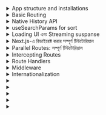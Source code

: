 <details> 
 <summary>App structure and installations </summary>
 এখানে আমি আপনাকে একটি **Next.js App Router**-ভিত্তিক অ্যাপ্লিকেশনের জন্য একটি **ফাইল স্ট্রাকচার** এবং **বিস্তারিত ধাপে ধাপে গাইড** দেব, যা **Mongoose** ব্যবহার করে **MongoDB**-এর সাথে সংযোগ স্থাপন করে। এটি বাংলায় দেওয়া হলো:

---

### ফাইল স্ট্রাকচার (File Structure)

```
my-next-mongoose-app/
├── .env
├── .gitignore
├── package.json
├── yarn.lock (বা package-lock.json)
├── next.config.js
├── public/
│   ├── images/
│   ├── favicon.ico
│   └── robots.txt
├── src/
│   ├── app/                  # App Router
│   │   ├── layout.tsx        # রুট লেআউট
│   │   ├── page.tsx          # হোম পেজ
│   │   ├── api/              # API রাউট (যদি Route Handlers ব্যবহার করেন)
│   │   │   └── example/
│   │   │       └── route.ts
│   │   ├── (auth)/           # গ্রুপড রাউট (যেমন: অথেন্টিকেশন)
│   │   │   ├── login/
│   │   │   │   └── page.tsx
│   │   │   └── signup/
│   │   │       └── page.tsx
│   │   ├── dashboard/        # নেস্টেড রাউট
│   │   │   ├── layout.tsx    # নেস্টেড লেআউট
│   │   │   ├── page.tsx      # ড্যাশবোর্ড পেজ
│   │   │   └── settings/
│   │   │       └── page.tsx
│   │   └── error.tsx         # এরর পেজ
│   ├── components/           # পুনরায় ব্যবহারযোগ্য UI কম্পোনেন্ট
│   │   ├── Header.tsx
│   │   ├── Footer.tsx
│   │   └── Layout.tsx
│   ├── lib/                  # ইউটিলিটি ফাংশন এবং লাইব্রেরি
│   │   ├── dbConnect.ts      # Mongoose কানেকশন সেটআপ
│   │   └── utils.ts
│   ├── models/               # Mongoose মডেল
│   │   ├── User.ts
│   │   └── Post.ts
│   ├── services/             # বিজনেস লজিক এবং সার্ভিস লেয়ার
│   │   ├── userService.ts
│   │   └── postService.ts
│   ├── styles/               # গ্লোবাল স্টাইল বা CSS মডিউল
│   │   ├── globals.css
│   │   └── Home.module.css
│   ├── hooks/                # কাস্টম React হুক
│   │   └── useAuth.ts
│   ├── contexts/             # React কনটেক্সট
│   │   └── AuthContext.ts
│   └── config/               # কনফিগারেশন ফাইল
│       └── constants.ts
├── tests/                    # টেস্ট ফাইল
│   ├── unit/
│   └── integration/
└── README.md
```

---

### ফাইল স্ট্রাকচার ব্যাখ্যা:

1. **`.env`**  
   - এনভায়রনমেন্ট ভেরিয়েবল স্টোর করার জন্য (যেমন: MongoDB কানেকশন স্ট্রিং)।

2. **`public/`**  
   - স্ট্যাটিক অ্যাসেট যেমন ইমেজ, আইকন, এবং `robots.txt`।

3. **`src/app/` (App Router)**  
   - এটি Next.js 13+ এর নতুন ফিচার। প্রতিটি ফোল্ডার একটি রাউট রিপ্রেজেন্ট করে।
   - `layout.tsx`: শেয়ার্ড লেআউট ডিফাইন করে।
   - `page.tsx`: রাউটের মূল পেজ।
   - `api/`: API রাউট (যদি Route Handlers ব্যবহার করেন)।

4. **`src/components/`**  
   - পুনরায় ব্যবহারযোগ্য UI কম্পোনেন্ট (যেমন: হেডার, ফুটার)।

5. **`src/lib/`**  
   - ইউটিলিটি ফাংশন এবং লাইব্রেরি।
   - `dbConnect.ts`: MongoDB-এর সাথে Mongoose কানেকশন সেটআপ করে।

6. **`src/models/`**  
   - Mongoose মডেল (যেমন: `User.ts`, `Post.ts`)।

7. **`src/services/`**  
   - বিজনেস লজিক এবং সার্ভিস লেয়ার (যেমন: `userService.ts`, `postService.ts`)।

8. **`src/styles/`**  
   - গ্লোবাল স্টাইল বা CSS মডিউল।

9. **`src/hooks/`**  
   - কাস্টম React হুক (যেমন: `useAuth.ts`)।

10. **`src/contexts/`**  
    - React কনটেক্সট (যেমন: `AuthContext.ts`)।

11. **`src/config/`**  
    - কনফিগারেশন ফাইল (যেমন: `constants.ts`)।

12. **`tests/`**  
    - ইউনিট এবং ইন্টিগ্রেশন টেস্ট।

13. **`README.md`**  
    - প্রজেক্ট ডকুমেন্টেশন।

---

### ধাপে ধাপে অ্যাপ তৈরি করার গাইড:

#### ধাপ ১: প্রজেক্ট সেটআপ
1. টার্মিনালে নিচের কমান্ড রান করুন:
   ```bash
   npx create-next-app@latest my-next-mongoose-app
   ```
2. TypeScript সিলেক্ট করুন এবং অন্যান্য অপশন কনফিগার করুন।

3. প্রজেক্ট ফোল্ডারে যান:
   ```bash
   cd my-next-mongoose-app
   ```

4. Mongoose এবং অন্যান্য ডিপেন্ডেন্সি ইন্সটল করুন:
   ```bash
   npm install mongoose
   ```

---

#### ধাপ ২: MongoDB কানেকশন সেটআপ
1. `.env` ফাইল তৈরি করুন এবং MongoDB কানেকশন স্ট্রিং যোগ করুন:
   ```env
   MONGODB_URI=mongodb+srv://<username>:<password>@cluster0.mongodb.net/my-database
   ```

2. `src/lib/dbConnect.ts` ফাইল তৈরি করুন:
   ```typescript
   import mongoose from 'mongoose';

   const MONGODB_URI = process.env.MONGODB_URI;

   if (!MONGODB_URI) {
     throw new Error('MONGODB_URI environment variable is missing');
   }

   let cached = (global as any).mongoose;

   if (!cached) {
     cached = (global as any).mongoose = { conn: null, promise: null };
   }

   async function dbConnect() {
     if (cached.conn) {
       return cached.conn;
     }

     if (!cached.promise) {
       cached.promise = mongoose.connect(MONGODB_URI).then((mongoose) => {
         return mongoose;
       });
     }

     cached.conn = await cached.promise;
     return cached.conn;
   }

   export default dbConnect;
   ```

---

#### ধাপ ৩: Mongoose মডেল তৈরি করুন
1. `src/models/User.ts` ফাইল তৈরি করুন:
   ```typescript
   import mongoose from 'mongoose';

   const userSchema = new mongoose.Schema({
     name: { type: String, required: true },
     email: { type: String, required: true, unique: true },
     password: { type: String, required: true },
   });

   export default mongoose.models.User || mongoose.model('User', userSchema);
   ```

---

#### ধাপ ৪: হোম পেজে ডেটা ফেচ করুন
1. `src/app/page.tsx` ফাইল এডিট করুন:
   ```tsx
   import dbConnect from '@/lib/dbConnect';
   import User from '@/models/User';

   export default async function Home() {
     await dbConnect();
     const users = await User.find().limit(10); // MongoDB থেকে ইউজার ফেচ করুন

     return (
       <div>
         <h1>Welcome to My App</h1>
         <ul>
           {users.map((user) => (
             <li key={user._id}>{user.name}</li>
           ))}
         </ul>
       </div>
     );
   }
   ```

---

#### ধাপ ৫: অ্যাপ রান করুন
1. টার্মিনালে নিচের কমান্ড রান করুন:
   ```bash
   npm run dev
   ```

2. ব্রাউজারে `http://localhost:3000` ওপেন করুন এবং আপনার অ্যাপ দেখুন।

---

এই গাইড অনুসরণ করে আপনি একটি **Next.js App Router**-ভিত্তিক অ্যাপ তৈরি করতে পারবেন, যা **Mongoose** এবং **MongoDB**-এর সাথে সংযুক্ত। এটি মডার্ন এবং স্কেলেবল অ্যাপ্লিকেশন ডেভেলপমেন্টের জন্য উপযুক্ত। 😊
</details>





<details>
  <summary>Basic Routing</summary>
  
  ## Content Revealed
  
  
  


# 🚀 **Next.js 14-এ Nested Route (নেস্টেড রাউট) ব্যবহারের বাংলা টিউটোরিয়াল (TypeScript + TSX)**
Next.js-এ **Nested Routes** মানে হলো **একটি রাউটের ভিতরে অন্য রাউট তৈরি করা**।  
এটি **ড্যাশবোর্ড, ব্লগ পোস্ট, প্রোফাইল, অ্যাডমিন প্যানেল ইত্যাদির জন্য দরকারি**।  

---

## 🔹 **1️⃣ Basic Nested Route তৈরি করা**  
👉 ধরুন, আমাদের `/dashboard` রাউটের ভিতরে **"Users"** ও **"Settings"** পেজ থাকবে।

### ✅ **📁 ফোল্ডার স্ট্রাকচার**
```
app/
│── dashboard/
│   │── page.tsx          (Dashboard Home Page)
│   │── users/
│   │   │── page.tsx      (Users Page)
│   │── settings/
│   │   │── page.tsx      (Settings Page)
```

### **📌 `app/dashboard/page.tsx` (Dashboard মূল পেজ)**
```tsx
export default function Dashboard() {
  return (
    <div className="p-5">
      <h1 className="text-3xl font-bold">Dashboard</h1>
      <p>এটি Dashboard এর মূল পেজ।</p>
    </div>
  );
}
```
🛠 **রাউট:** `/dashboard`  

---

### **📌 `app/dashboard/users/page.tsx` (Users Page)**
```tsx
export default function UsersPage() {
  return (
    <div className="p-5">
      <h1 className="text-3xl font-bold">Users</h1>
      <p>এটি Users Page যেখানে ইউজার লিস্ট থাকবে।</p>
    </div>
  );
}
```
🛠 **রাউট:** `/dashboard/users`  

---

### **📌 `app/dashboard/settings/page.tsx` (Settings Page)**
```tsx
export default function SettingsPage() {
  return (
    <div className="p-5">
      <h1 className="text-3xl font-bold">Settings</h1>
      <p>এটি Settings Page যেখানে সেটিংস পরিবর্তন করা যাবে।</p>
    </div>
  );
}
```
🛠 **রাউট:** `/dashboard/settings`

---

## 🔹 **2️⃣ Nested Layout ব্যবহার করা (Shared Navbar/Footer)**  
👉 **`layout.tsx` ফাইল ব্যবহার করে Navbar/Footer শেয়ার করা যাবে।**  

### **📌 `app/dashboard/layout.tsx` (Dashboard Layout)**
```tsx
import Link from "next/link";

export default function DashboardLayout({ children }: { children: React.ReactNode }) {
  return (
    <div className="p-5">
      <nav className="mb-5">
        <Link href="/dashboard" className="mr-4 text-blue-500">Home</Link>
        <Link href="/dashboard/users" className="mr-4 text-blue-500">Users</Link>
        <Link href="/dashboard/settings" className="text-blue-500">Settings</Link>
      </nav>
      <main>{children}</main>
    </div>
  );
}
```
✅ **এখন `/dashboard` রুটের প্রতিটি পেজে Navbar দেখাবে।**  
🛠 **রাউটগুলো:** `/dashboard`, `/dashboard/users`, `/dashboard/settings`

---

## 🔹 **3️⃣ ডায়নামিক রাউট তৈরি করা**
👉 ধরুন, `/dashboard/users/1`, `/dashboard/users/2` এরকম **ডাইনামিক রাউট লাগবে**।

### ✅ **📁 ফোল্ডার স্ট্রাকচার**
```
app/
│── dashboard/
│   │── users/
│   │   │── [id]/
│   │   │   │── page.tsx   (User Details Page)
```

### **📌 `app/dashboard/users/[id]/page.tsx` (User Details Page)**
```tsx
export default function UserDetailsPage({ params }: { params: { id: string } }) {
  return (
    <div className="p-5">
      <h1 className="text-3xl font-bold">User ID: {params.id}</h1>
      <p>এটি ইউজারের ডিটেইলস পেজ।</p>
    </div>
  );
}
```
✅ **এখন `/dashboard/users/1`, `/dashboard/users/2` ইত্যাদি রাউট কাজ করবে।**

---

## 🔹 **4️⃣ Loading Skeleton দেখানো (Suspense & Loading State)**
👉 **ডাটা লোড হতে দেরি হলে "Loading..." দেখাতে পারি।**  

### **📌 `app/dashboard/loading.tsx`**
```tsx
export default function Loading() {
  return <p className="text-center text-gray-500">Loading...</p>;
}
```
✅ **এখন `/dashboard` এ লোডিং স্টেট দেখাবে ডাটা আসার আগে।**  

---

## 🎯 **সংক্ষেপে**
| বিষয় | ব্যাখ্যা |
|------|---------|
| **Basic Nested Route** | `app/dashboard/` ফোল্ডারের ভিতরে আলাদা পেজ তৈরি করলে নেস্টেড রাউট কাজ করবে। |
| **Shared Layout** | `layout.tsx` ব্যবহার করে Navbar/Footer যোগ করা যায়। |
| **Dynamic Route** | `app/dashboard/users/[id]/page.tsx` ব্যবহার করলে `/users/1`, `/users/2` রাউট কাজ করবে। |
| **Loading State** | `loading.tsx` ফাইল ব্যবহার করে লোডিং ইফেক্ট যোগ করা যায়। |

---

## 🎉 **শেষ কথা**
✅ **Next.js-এ Nested Route সহজেই তৈরি করা যায়।**  
✅ **Shared Layout ব্যবহার করলে UI ম্যানেজ করা সহজ হয়।**  
✅ **ডাইনামিক রাউট ও লোডিং স্ক্রিন যোগ করলে প্রজেক্ট আরও ভালো হয়।**  

🚀 **এখন আপনি Next.js-এ Nested Routing ব্যবহার করতে পারবেন! Happy Coding! 🎯**

</details>
<details>
<summary>Native History API</summary>
### Next.js-এ Native History API ব্যবহার করা  

Next.js-এ **window.history.pushState** এবং **window.history.replaceState** মেথড ব্যবহার করে ব্রাউজারের **history stack** আপডেট করা যায়, যাতে পেজ রিলোড ছাড়াই URL পরিবর্তন করা যায়।  

এই মেথডগুলো **Next.js Router** এর সাথে ইন্টিগ্রেট হয়, ফলে **usePathname** এবং **useSearchParams** হুকের মাধ্যমে URL পরিবর্তন ট্র্যাক করা যায়।

---

## 🔹 **window.history.pushState**  
এটি ব্রাউজারের **history stack**-এ নতুন একটি এন্ট্রি যোগ করে, ফলে ইউজার **Back** বাটন ব্যবহার করে আগের অবস্থায় ফিরে যেতে পারেন।  

💡 **উদাহরণ:**  
একটি প্রোডাক্ট লিস্ট সাজানোর জন্য **pushState** ব্যবহার করা যেতে পারে।  

```tsx
'use client'
 
import { useSearchParams } from 'next/navigation'
 
export default function SortProducts() {
  const searchParams = useSearchParams()
 
  function updateSorting(sortOrder: string) {
    const params = new URLSearchParams(searchParams.toString())
    params.set('sort', sortOrder)
    window.history.pushState(null, '', `?${params.toString()}`)
  }
 
  return (
    <>
      <button onClick={() => updateSorting('asc')}>Sort Ascending</button>
      <button onClick={() => updateSorting('desc')}>Sort Descending</button>
    </>
  )
}
```
📌 **কী হচ্ছে এখানে?**  
- **useSearchParams()** দিয়ে বর্তমান URL-এর **query parameters** নেওয়া হচ্ছে।  
- `updateSorting()` ফাংশনটি `sort` প্যারামিটার আপডেট করে **pushState** ব্যবহার করে URL পরিবর্তন করছে।  
- ফলে ইউজার যখন **Back** বাটন চাপবে, তখন আগের **sort order** ফিরে পাবে।  

---

## 🔹 **window.history.replaceState**  
এটি বর্তমান **history entry** পরিবর্তন করে, তবে নতুন এন্ট্রি যোগ করে না। ফলে **Back** বাটন চাপলে আগের অবস্থায় ফেরা যায় না।  

💡 **উদাহরণ:**  
ভাষা পরিবর্তন (Locale Switch) করার জন্য **replaceState** ব্যবহার করা যেতে পারে।  

```tsx
'use client'
 
import { usePathname } from 'next/navigation'
 
export function LocaleSwitcher() {
  const pathname = usePathname()
 
  function switchLocale(locale: string) {
    // নতুন ভাষার জন্য URL পরিবর্তন
    const newPath = `/${locale}${pathname}`
    window.history.replaceState(null, '', newPath)
  }
 
  return (
    <>
      <button onClick={() => switchLocale('en')}>English</button>
      <button onClick={() => switchLocale('fr')}>French</button>
    </>
  )
}
```
📌 **কী হচ্ছে এখানে?**  
- **usePathname()** দিয়ে বর্তমান পেজের **path** নেওয়া হচ্ছে।  
- `switchLocale()` ফাংশনটি নতুন ভাষা যুক্ত করে **replaceState** ব্যবহার করে URL পরিবর্তন করছে।  
- কিন্তু এটি **pushState** নয়, তাই ইউজার **Back** বাটনে চাপলে আগের ভাষায় ফিরে যেতে পারবে না।  

---

## 🛠 **সংক্ষেপে পার্থক্য:**  

| Method | কাজের ধরন | Back Button কাজ করে? |
|--------|-----------|----------------------|
| **pushState** | নতুন **history entry** যোগ করে | ✅ হ্যাঁ |
| **replaceState** | বর্তমান **history entry** পরিবর্তন করে | ❌ না |

এগুলো ব্যবহার করে Next.js-এ ডাইনামিকভাবে URL পরিবর্তন করা যায়, যা **SEO-friendly** এবং **user experience** উন্নত করে! 🚀
</details>

<details>
<summary>useSearchParams for sort </summary>
### **🛒 ৭টি প্রোডাক্ট নিয়ে `useSearchParams` ইমপ্লিমেন্টেশন**  
এখানে আমরা **Next.js** ব্যবহার করে ৭টি প্রোডাক্টের একটি লিস্ট তৈরি করবো, যেখানে ইউজার **Sort (Ascending/Descending), Category ফিল্টার এবং Pagination** করতে পারবে।  

---

## **📌 Features**
✅ **Query Parameters থেকে Data Fetch করবে**  
✅ **Sorting (Price Wise Asc/Desc) করা যাবে**  
✅ **Category Wise ফিল্টার করা যাবে**  
✅ **Pagination (একবারে ৩টি প্রোডাক্ট দেখানো হবে)**  

---

### **📜 Step 1: Dummy Product Data**
```tsx
const products = [
  { id: 1, name: "Laptop", price: 1000, category: "Electronics" },
  { id: 2, name: "Phone", price: 800, category: "Electronics" },
  { id: 3, name: "Shirt", price: 50, category: "Clothing" },
  { id: 4, name: "Jeans", price: 60, category: "Clothing" },
  { id: 5, name: "Washing Machine", price: 500, category: "Home Appliances" },
  { id: 6, name: "Headphones", price: 200, category: "Electronics" },
  { id: 7, name: "Shoes", price: 100, category: "Clothing" }
];
```

---

### **📜 Step 2: `ProductList.tsx` Component**
```tsx
'use client';

import { useSearchParams } from 'next/navigation';
import { useState, useEffect } from 'react';

const products = [
  { id: 1, name: "Laptop", price: 1000, category: "Electronics" },
  { id: 2, name: "Phone", price: 800, category: "Electronics" },
  { id: 3, name: "Shirt", price: 50, category: "Clothing" },
  { id: 4, name: "Jeans", price: 60, category: "Clothing" },
  { id: 5, name: "Washing Machine", price: 500, category: "Home Appliances" },
  { id: 6, name: "Headphones", price: 200, category: "Electronics" },
  { id: 7, name: "Shoes", price: 100, category: "Clothing" }
];

export default function ProductList() {
  const searchParams = useSearchParams();
  const [filteredProducts, setFilteredProducts] = useState(products);

  useEffect(() => {
    let sortedProducts = [...products];

    // ✅ Sort Handling
    const sortOrder = searchParams.get('sort');
    if (sortOrder === 'asc') {
      sortedProducts.sort((a, b) => a.price - b.price);
    } else if (sortOrder === 'desc') {
      sortedProducts.sort((a, b) => b.price - a.price);
    }

    // ✅ Category Filtering
    const category = searchParams.get('category');
    if (category) {
      sortedProducts = sortedProducts.filter(p => p.category === category);
    }

    // ✅ Pagination
    const page = parseInt(searchParams.get('page') || '1', 10);
    const perPage = 3;
    const startIndex = (page - 1) * perPage;
    const endIndex = startIndex + perPage;
    sortedProducts = sortedProducts.slice(startIndex, endIndex);

    setFilteredProducts(sortedProducts);
  }, [searchParams]);

  function updateQuery(param: string, value: string) {
    const params = new URLSearchParams(searchParams.toString());
    if (value) {
      params.set(param, value);
    } else {
      params.delete(param);
    }
    window.history.pushState(null, '', `?${params.toString()}`);
  }

  return (
    <div className="p-4">
      <h2 className="text-xl font-bold mb-2">🛒 Product List</h2>

      {/* 🔹 Sorting Buttons */}
      <div className="mb-4">
        <button onClick={() => updateQuery('sort', 'asc')} className="px-3 py-1 bg-blue-500 text-white mr-2">Sort by Price (Low to High)</button>
        <button onClick={() => updateQuery('sort', 'desc')} className="px-3 py-1 bg-blue-500 text-white">Sort by Price (High to Low)</button>
      </div>

      {/* 🔹 Category Filter */}
      <div className="mb-4">
        <button onClick={() => updateQuery('category', 'Electronics')} className="px-3 py-1 bg-green-500 text-white mr-2">Electronics</button>
        <button onClick={() => updateQuery('category', 'Clothing')} className="px-3 py-1 bg-green-500 text-white mr-2">Clothing</button>
        <button onClick={() => updateQuery('category', 'Home Appliances')} className="px-3 py-1 bg-green-500 text-white">Home Appliances</button>
        <button onClick={() => updateQuery('category', '')} className="px-3 py-1 bg-gray-500 text-white ml-2">Reset</button>
      </div>

      {/* 🔹 Product List */}
      <ul className="border p-4 rounded">
        {filteredProducts.length > 0 ? (
          filteredProducts.map((product) => (
            <li key={product.id} className="py-2 border-b">
              {product.name} - ${product.price} ({product.category})
            </li>
          ))
        ) : (
          <p className="text-red-500">No products found.</p>
        )}
      </ul>

      {/* 🔹 Pagination */}
      <div className="mt-4">
        <button onClick={() => updateQuery('page', '1')} className="px-3 py-1 bg-gray-700 text-white mr-2">Page 1</button>
        <button onClick={() => updateQuery('page', '2')} className="px-3 py-1 bg-gray-700 text-white">Page 2</button>
      </div>
    </div>
  );
}
```

---

## **🚀 কীভাবে কাজ করবে?**
1. **Sorting:**  
   - "Sort by Price (Low to High)" ক্লিক করলে URL: `?sort=asc`  
   - "Sort by Price (High to Low)" ক্লিক করলে URL: `?sort=desc`  

2. **Filtering by Category:**  
   - "Electronics" ক্লিক করলে URL: `?category=Electronics`  
   - "Clothing" ক্লিক করলে URL: `?category=Clothing`  
   - "Home Appliances" ক্লিক করলে URL: `?category=Home Appliances`  

3. **Pagination:**  
   - "Page 1" ক্লিক করলে URL: `?page=1` (প্রথম ৩টি প্রোডাক্ট দেখাবে)  
   - "Page 2" ক্লিক করলে URL: `?page=2` (পরবর্তী ৩টি প্রোডাক্ট দেখাবে)  

---

## **🔥 সংক্ষেপে `useSearchParams` দিয়ে কী করা হলো?**
✅ **Query থেকে `sort`, `category`, `page` রিড করা হলো।**  
✅ **Sorting অনুযায়ী প্রোডাক্ট সাজানো হলো।**  
✅ **Category অনুসারে ফিল্টার করা হলো।**  
✅ **Pagination যোগ করা হলো (একবারে ৩টি প্রোডাক্ট দেখানো হলো)।**  
✅ **URL আপডেটের জন্য `window.history.pushState` ব্যবহার করা হলো।**  

🚀 **এটি ব্যবহার করে Next.js-এ ডাইনামিক ফিল্টারিং ও পেজিনেশন সহজে করা সম্ভব!** 🎯
</details>

<details>
<summary>Loading UI এবং Streaming suspanse </summary>

নিচে Next.js-এ **Loading UI এবং Streaming** ব্যাখ্যা করা হলো এবং **Skeleton UI সহ লোডিং পেজের** একটি উদাহরণ দেওয়া হলো।

---

## **🔹 Loading UI এবং Streaming**
### **📌 Loading UI কী?**
Next.js-এ `loading.js` একটি **special file**, যা **React Suspense** ব্যবহার করে **loading state** তৈরি করতে সাহায্য করে। এটি রুট সেগমেন্ট (route segment) লোড হওয়ার সময় **তৎক্ষণাৎ একটি লোডিং UI** দেখায় এবং **নতুন কন্টেন্ট** লোড হওয়ার পর স্বয়ংক্রিয়ভাবে পরিবর্তন করে।

### **🔥 Instant Loading States**
- ব্যবহারকারীরা বুঝতে পারে যে অ্যাপটি **রেসপন্স করছে।**
- স্ক্রিনের গুরুত্বপূর্ণ অংশ যেমন **কভার ফটো, টাইটেল বা Skeleton UI** লোড করা যায়।
- এটি **ভালো ইউজার এক্সপেরিয়েন্স** প্রদান করে।

### **📂 `loading.js` ফাইল যুক্ত করার নিয়ম**
ফোল্ডারের ভিতরে `loading.js` ফাইল রাখলেই এটি **স্বয়ংক্রিয়ভাবে `layout.js`-এর ভেতরে `page.js`-কে wrap** করবে।

📌 **ফাইল স্ট্রাকচার:**
```
app/
 ├── dashboard/
 │    ├── page.tsx
 │    ├── layout.tsx
 │    ├── loading.tsx  <-- ✅ এখানে লোডিং UI যুক্ত হবে।
```

### **📌 Skeleton UI সহ `loading.tsx` ফাইলের কোড**
```tsx
import React from 'react';

export default function Loading() {
  return (
    <div className="p-6">
      <div className="animate-pulse space-y-4">
        <div className="h-4 bg-gray-300 rounded w-3/4"></div>
        <div className="h-4 bg-gray-300 rounded w-1/2"></div>
        <div className="h-8 bg-gray-300 rounded w-full"></div>
      </div>
    </div>
  );
}
```
🔹 **এখানে কী হচ্ছে?**
- `animate-pulse` ক্লাস ব্যবহার করে **সোফট বাউন্সিং এফেক্ট** দেওয়া হয়েছে।
- `bg-gray-300` ব্যাকগ্রাউন্ড রঙের মাধ্যমে **Skeleton UI** তৈরি করা হয়েছে।

---

## **🔹 Streaming with Suspense**
### **📌 Streaming কীভাবে কাজ করে?**
📌 **পুরোনো SSR প্রসেস:**  
1️⃣ সার্ভার থেকে ডাটা ফেচ করা হয়।  
2️⃣ সার্ভার HTML রেন্ডার করে।  
3️⃣ ক্লায়েন্টে HTML, CSS, এবং JavaScript পাঠানো হয়।  
4️⃣ পেজ প্রথমে **নন-ইন্টারঅ্যাকটিভ** থাকে।  
5️⃣ **React হাইড্রেট করে** পেজকে ইন্টারঅ্যাকটিভ করে।  

📌 **Streaming SSR-এর সুবিধা:**  
✅ পেজ লোড **ব্লক না হয়ে** ধাপে ধাপে লোড হয়।  
✅ কম গুরুত্বপূর্ণ **কম্পোনেন্টগুলোর** লোডিং **পরে হতে পারে**।  
✅ সার্ভার **চাংক আকারে HTML পাঠাতে পারে**, ফলে লোডিং টাইম কমে।  

---

### **📌 `Suspense` এবং Streaming-এর ব্যবহার**
📂 **`page.tsx` ফাইল:**  
```tsx
import { Suspense } from "react";
import { PostFeed, Weather } from "./Components";

export default function Posts() {
  return (
    <section>
      {/* পোস্ট ফিড লোড হচ্ছে */}
      <Suspense fallback={<p>Loading feed...</p>}>
        <PostFeed />
      </Suspense>
      
      {/* আবহাওয়ার তথ্য লোড হচ্ছে */}
      <Suspense fallback={<p>Loading weather...</p>}>
        <Weather />
      </Suspense>
    </section>
  );
}
```
🔹 **কী হচ্ছে?**
- **`Suspense` ব্যাবহার করে** আলাদা কম্পোনেন্ট লোড করা হচ্ছে।
- **`fallback` হিসেবে Skeleton UI, Spinner বা টেক্সট দেখানো যায়।**
- **Streaming-এর ফলে কিছু অংশ আগে দেখা যাবে, কিছু অংশ পরে লোড হবে।**

---

## **🔹 SEO এবং Performance**
✅ **SEO তে কোনো সমস্যা হবে না**, কারণ **Next.js `generateMetadata`** সম্পন্ন হওয়ার পর **প্রথম অংশটি স্ট্রিম করবে।**  
✅ **স্ট্যাটাস কোড:** স্ট্রিমিং এর ক্ষেত্রে **২০০ স্ট্যাটাস কোড** ফেরত আসবে।  
✅ **সর্বোচ্চ পারফরম্যান্স পেতে `loading.js` এবং `Suspense` ব্যবহার করুন।**  

---

এভাবে **Skeleton UI** এবং **Streaming Suspense** ব্যবহার করে **একটি সুপার ফাস্ট, SEO ফ্রেন্ডলি এবং ভালো UX প্রদান করা যায়! 🚀**
</details>


<details> 
 <summary>Next.js-এ রিডাইরেক্ট করার সম্পূর্ণ টিউটোরিয়াল </summary>

 ### Next.js-এ রিডাইরেক্ট করার সম্পূর্ণ টিউটোরিয়াল (বাংলায়)

এই টিউটোরিয়ালে আমরা Next.js-এ রিডাইরেক্ট করার বিভিন্ন পদ্ধতি শিখব। রিডাইরেক্টিং ব্যবহারকারীদের এক পৃষ্ঠা থেকে অন্য পৃষ্ঠায় নিয়ে যাওয়ার জন্য অত্যন্ত গুরুত্বপূর্ণ, বিশেষ করে যখন URL পরিবর্তন হয় বা ব্যবহারকারীর অ্যাকশনের ভিত্তিতে পৃষ্ঠা পরিবর্তন করা প্রয়োজন।

---

### ১. `redirect` ফাংশন ব্যবহার করে রিডাইরেক্ট

**কখন ব্যবহার করবেন?**  
যখন কোনো সার্ভার অ্যাকশন বা ইভেন্টের পরে ব্যবহারকারীকে অন্য পৃষ্ঠায় নিয়ে যেতে চান।

**উদাহরণ:**
ধরুন, আপনি একটি ব্লগ পোস্ট তৈরি করার পরে ব্যবহারকারীকে নতুন পোস্টের পৃষ্ঠায় নিয়ে যেতে চান।

```typescript
// app/actions.ts
'use server'

import { redirect } from 'next/navigation'
import { revalidatePath } from 'next/cache'

export async function createPost(id: string) {
  try {
    // ডাটাবেসে পোস্ট তৈরি করুন
  } catch (error) {
    // ত্রুটি হ্যান্ডল করুন
  }

  revalidatePath('/posts') // ক্যাশে করা পোস্ট আপডেট করুন
  redirect(`/post/${id}`) // নতুন পোস্ট পৃষ্ঠায় নেভিগেট করুন
}
```

**জানার বিষয়:**
- `redirect` ডিফল্টভাবে 307 (অস্থায়ী রিডাইরেক্ট) স্ট্যাটাস কোড রিটার্ন করে।
- এটি সার্ভার কম্পোনেন্ট, সার্ভার অ্যাকশন এবং রাউট হ্যান্ডলারে ব্যবহার করা যায়।

---

### ২. `permanentRedirect` ফাংশন ব্যবহার করে স্থায়ী রিডাইরেক্ট

**কখন ব্যবহার করবেন?**  
যখন কোনো স্থায়ী পরিবর্তন হয়, যেমন ইউজারনেম পরিবর্তনের পরে প্রোফাইল URL আপডেট করা।

**উদাহরণ:**
```typescript
// app/actions.ts
'use server'

import { permanentRedirect } from 'next/navigation'
import { revalidateTag } from 'next/cache'

export async function updateUsername(username: string, formData: FormData) {
  try {
    // ডাটাবেসে ইউজারনেম আপডেট করুন
  } catch (error) {
    // ত্রুটি হ্যান্ডল করুন
  }

  revalidateTag('username') // ইউজারনেমের সকল রেফারেন্স আপডেট করুন
  permanentRedirect(`/profile/${username}`) // নতুন প্রোফাইল URL-এ নেভিগেট করুন
}
```

**জানার বিষয়:**
- `permanentRedirect` ডিফল্টভাবে 308 (স্থায়ী রিডাইরেক্ট) স্ট্যাটাস কোড রিটার্ন করে।

---

### ৩. `useRouter` হুক ব্যবহার করে ক্লায়েন্ট-সাইড রিডাইরেক্ট

**কখন ব্যবহার করবেন?**  
ক্লায়েন্ট কম্পোনেন্টে ইভেন্ট হ্যান্ডলারের ভিতরে রিডাইরেক্ট করতে।

**উদাহরণ:**
```typescript
// app/page.tsx
'use client'

import { useRouter } from 'next/navigation'

export default function Page() {
  const router = useRouter()

  return (
    <button type="button" onClick={() => router.push('/dashboard')}>
      ড্যাশবোর্ড
    </button>
  )
}
```

**জানার বিষয়:**
- প্রোগ্রাম্যাটিক নেভিগেশনের জন্য `useRouter` ব্যবহার করুন। লিঙ্কের জন্য `<Link>` কম্পোনেন্ট ব্যবহার করা ভালো।

---

### ৪. `next.config.js`-এ রিডাইরেক্ট কনফিগার করা

**কখন ব্যবহার করবেন?**  
যখন আগে থেকে জানা URL পাথ পরিবর্তন করতে চান বা বড় সংখ্যক রিডাইরেক্ট পরিচালনা করতে চান।

**উদাহরণ:**
```typescript
// next.config.js
module.exports = {
  async redirects() {
    return [
      {
        source: '/about', // পুরানো URL
        destination: '/', // নতুন URL
        permanent: true, // স্থায়ী রিডাইরেক্ট
      },
      {
        source: '/blog/:slug', // ওয়াইল্ডকার্ড পাথ
        destination: '/news/:slug', // নতুন পাথ
        permanent: true,
      },
    ]
  },
}
```

**জানার বিষয়:**
- `permanent: true` হলে 308 (স্থায়ী রিডাইরেক্ট), `false` হলে 307 (অস্থায়ী রিডাইরেক্ট) স্ট্যাটাস কোড রিটার্ন করে।

---

### ৫. মিডলওয়্যার ব্যবহার করে রিডাইরেক্ট

**কখন ব্যবহার করবেন?**  
যখন শর্তসাপেক্ষে রিডাইরেক্ট করতে চান, যেমন অথেন্টিকেশন চেক করা।

**উদাহরণ:**
```typescript
// middleware.ts
import { NextResponse, NextRequest } from 'next/server'
import { authenticate } from 'auth-provider'

export function middleware(request: NextRequest) {
  const isAuthenticated = authenticate(request)

  // প্রমাণীকরণ করা থাকলে স্বাভাবিকভাবে চালিয়ে যান
  if (isAuthenticated) {
    return NextResponse.next()
  }

  // প্রমাণীকরণ না করা থাকলে লগইন পৃষ্ঠায় রিডাইরেক্ট করুন
  return NextResponse.redirect(new URL('/login', request.url))
}

export const config = {
  matcher: '/dashboard/:path*', // শুধুমাত্র ড্যাশবোর্ডের জন্য মিডলওয়্যার প্রয়োগ
}
```

**জানার বিষয়:**
- মিডলওয়্যার `next.config.js`-এ রিডাইরেক্টের পরে এবং রেন্ডারিং এর আগে রান হয়।

---

### ৬. বড় সংখ্যক রিডাইরেক্ট পরিচালনা (এডভান্সড)

**কখন ব্যবহার করবেন?**  
যখন আপনার অ্যাপ্লিকেশনে 1000+ রিডাইরেক্ট থাকে এবং আপনি এগুলিকে দক্ষতার সাথে পরিচালনা করতে চান।

**ধাপ:**
1. একটি রিডাইরেক্ট ম্যাপ তৈরি করুন (যেমন JSON ফাইল বা ডাটাবেসে সংরক্ষণ করুন)।
2. মিডলওয়্যার এবং Bloom filter ব্যবহার করে দ্রুত লুকআপ করুন।

**উদাহরণ:**
```typescript
// middleware.ts
import { NextResponse, NextRequest } from 'next/server'
import { ScalableBloomFilter } from 'bloom-filters'
import GeneratedBloomFilter from './redirects/bloom-filter.json'

// Bloom filter ইনিশিয়ালাইজ করুন
const bloomFilter = ScalableBloomFilter.fromJSON(GeneratedBloomFilter as any)

export async function middleware(request: NextRequest) {
  const pathname = request.nextUrl.pathname

  // Bloom filter-এ পাথ আছে কিনা চেক করুন
  if (bloomFilter.has(pathname)) {
    const api = new URL(
      `/api/redirects?pathname=${encodeURIComponent(pathname)}`,
      request.nextUrl.origin
    )

    try {
      const redirectData = await fetch(api)
      if (redirectData.ok) {
        const redirectEntry = await redirectData.json()
        if (redirectEntry) {
          const statusCode = redirectEntry.permanent ? 308 : 307
          return NextResponse.redirect(redirectEntry.destination, statusCode)
        }
      }
    } catch (error) {
      console.error(error)
    }
  }

  // রিডাইরেক্ট পাওয়া যায়নি, রিডাইরেক্ট ছাড়াই চালিয়ে যান
  return NextResponse.next()
}
```

**জানার বিষয়:**
- Bloom filter ব্যবহার করে আপনি দ্রুত চেক করতে পারেন যে রিডাইরেক্ট আছে কিনা।

---

### শেষ কথা

এই টিউটোরিয়ালে আমরা Next.js-এ রিডাইরেক্ট করার বিভিন্ন পদ্ধতি শিখেছি। প্রতিটি পদ্ধতির নিজস্ব ব্যবহারের ক্ষেত্র রয়েছে, তাই আপনার প্রয়োজনের ভিত্তিতে সঠিক পদ্ধতি বেছে নিন। রিডাইরেক্টিং ব্যবহার করে আপনি ব্যবহারকারীদের জন্য একটি সুবিন্যস্ত এবং দক্ষ নেভিগেশন অভিজ্ঞতা তৈরি করতে পারেন।

Happy Coding! 🚀
</details>




<details> 
 <summary>Parallel Routes: সম্পূর্ণ টিউটোরিয়াল </summary>
 ### Next.js-এ Parallel Routes: সম্পূর্ণ টিউটোরিয়াল (বাংলায়)

Parallel Routes Next.js-এর একটি শক্তিশালী ফিচার যা আপনাকে একই লেআউটে একাধিক পৃষ্ঠা একসাথে বা শর্তসাপেক্ষে রেন্ডার করতে দেয়। এটি ড্যাশবোর্ড, সোশ্যাল মিডিয়া ফিড, বা অন্যান্য ডায়নামিক সেকশন তৈরি করার জন্য অত্যন্ত উপযোগী।

এই টিউটোরিয়ালে আমরা Parallel Routes-এর ধারণা, ব্যবহারের পদ্ধতি এবং কিছু ব্যবহারিক উদাহরণ শিখব।

---

### ১. Parallel Routes কী?

Parallel Routes আপনাকে একই লেআউটে একাধিক পৃষ্ঠা (বা স্লট) একসাথে রেন্ডার করতে দেয়। প্রতিটি স্লট একটি আলাদা কম্পোনেন্ট বা পৃষ্ঠা হতে পারে, যা URL-এর সাথে সিঙ্ক্রোনাইজড থাকে।

**উদাহরণ:**  
একটি ড্যাশবোর্ডে আপনি একই সাথে `@team` এবং `@analytics` স্লট রেন্ডার করতে পারেন।

---

### ২. Parallel Routes তৈরি করা

Parallel Routes তৈরি করতে Next.js-এ `@folder` কনভেনশন ব্যবহার করা হয়। প্রতিটি স্লট একটি ফোল্ডার দ্বারা প্রতিনিধিত্ব করা হয়।

**ফাইল স্ট্রাকচার:**
```
app/
├── @analytics/
│   ├── page.tsx
├── @team/
│   ├── page.tsx
├── layout.tsx
├── page.tsx
```

**লেআউটে স্লট ব্যবহার:**
```typescript
// app/layout.tsx
export default function Layout({
  children,
  analytics,
  team,
}: {
  children: React.ReactNode;
  analytics: React.ReactNode;
  team: React.ReactNode;
}) {
  return (
    <>
      {children}
      {analytics}
      {team}
    </>
  );
}
```

**জানার বিষয়:**
- `children` একটি ইমপ্লিসিট স্লট, যা `@children` ফোল্ডারের সমতুল্য।
- স্লটগুলি URL স্ট্রাকচারকে প্রভাবিত করে না। উদাহরণস্বরূপ, `/@analytics/views` URL হবে `/views`।

---

### ৩. Active State এবং নেভিগেশন

Next.js স্বয়ংক্রিয়ভাবে প্রতিটি স্লটের Active State ট্র্যাক করে।

- **সফট নেভিগেশন:** ক্লায়েন্ট-সাইড নেভিগেশনে, শুধুমাত্র সংশ্লিষ্ট স্লটের কন্টেন্ট আপডেট হয়, অন্য স্লটগুলি অপরিবর্তিত থাকে।
- **হার্ড নেভিগেশন:** পৃষ্ঠা রিফ্রেশ বা ফুল-পেজ লোডে, Next.js `default.js` ফাইল ব্যবহার করে। যদি `default.js` না থাকে, তাহলে 404 দেখায়।

**উদাহরণ:**
```
app/
├── @analytics/
│   ├── default.tsx
│   ├── page-views/
│   │   ├── page.tsx
│   ├── visitors/
│   │   ├── page.tsx
```

`/page-views`-এ নেভিগেট করলে `@analytics` স্লটে `page-views` রেন্ডার হবে, এবং অন্য স্লটগুলি তাদের Active State বজায় রাখবে।

---

### ৪. `useSelectedLayoutSegment` ব্যবহার করে Active Segment পড়া

আপনি `useSelectedLayoutSegment` বা `useSelectedLayoutSegments` হুক ব্যবহার করে একটি স্লটের Active Segment পড়তে পারেন।

**উদাহরণ:**
```typescript
// app/layout.tsx
'use client'

import { useSelectedLayoutSegment } from 'next/navigation'

export default function Layout({ auth }: { auth: React.ReactNode }) {
  const loginSegment = useSelectedLayoutSegment('auth');
  return (
    <>
      {auth}
      <p>Active Segment: {loginSegment}</p>
    </>
  );
}
```

যখন ব্যবহারকারী `app/@auth/login`-এ নেভিগেট করে, `loginSegment` হবে `"login"`।

---

### ৫. শর্তসাপেক্ষ রাউট (Conditional Routes)

Parallel Routes ব্যবহার করে আপনি শর্তসাপেক্ষে রাউট রেন্ডার করতে পারেন। উদাহরণস্বরূপ, ব্যবহারকারীর রোলের ভিত্তিতে আলাদা ড্যাশবোর্ড দেখানো।

**উদাহরণ:**
```typescript
// app/dashboard/layout.tsx
import { checkUserRole } from '@/lib/auth'

export default function Layout({
  user,
  admin,
}: {
  user: React.ReactNode;
  admin: React.ReactNode;
}) {
  const role = checkUserRole();
  return role === 'admin' ? admin : user;
}
```

---

### ৬. ট্যাব গ্রুপ তৈরি করা

একটি স্লটের ভিতরে লেআউট তৈরি করে আপনি ট্যাব-ভিত্তিক নেভিগেশন তৈরি করতে পারেন।

**উদাহরণ:**
```typescript
// app/@analytics/layout.tsx
import Link from 'next/link'

export default function Layout({ children }: { children: React.ReactNode }) {
  return (
    <>
      <nav>
        <Link href="/page-views">Page Views</Link>
        <Link href="/visitors">Visitors</Link>
      </nav>
      <div>{children}</div>
    </>
  );
}
```

---

### ৭. মোডাল তৈরি করা

Parallel Routes এবং Intercepting Routes একসাথে ব্যবহার করে আপনি ডিপ লিঙ্কিং সাপোর্ট করে এমন মোডাল তৈরি করতে পারেন।

**ধাপ:**
1. একটি `/login` রাউট তৈরি করুন যা মূল লগইন পৃষ্ঠা রেন্ডার করে।
2. `@auth` স্লটে `default.tsx` ফাইল তৈরি করুন যা `null` রিটার্ন করে।
3. `@auth/(.)login/page.tsx` ফাইলে মোডাল কম্পোনেন্ট তৈরি করুন।

**উদাহরণ:**
```typescript
// app/@auth/(.)login/page.tsx
import { Modal } from '@/app/ui/modal'
import { Login } from '@/app/ui/login'

export default function Page() {
  return (
    <Modal>
      <Login />
    </Modal>
  );
}
```

**মোডাল খোলা এবং বন্ধ করা:**
```typescript
// app/layout.tsx
import Link from 'next/link'

export default function Layout({
  auth,
  children,
}: {
  auth: React.ReactNode;
  children: React.ReactNode;
}) {
  return (
    <>
      <nav>
        <Link href="/login">Open modal</Link>
      </nav>
      <div>{auth}</div>
      <div>{children}</div>
    </>
  );
}
```

```typescript
// app/ui/modal.tsx
'use client'

import { useRouter } from 'next/navigation'

export function Modal({ children }: { children: React.ReactNode }) {
  const router = useRouter()
  return (
    <>
      <button onClick={() => router.back()}>Close modal</button>
      <div>{children}</div>
    </>
  );
}
```

---

### ৮. লোডিং এবং এরর UI

Parallel Routes-কে আলাদাভাবে স্ট্রিম করা যায়, যার ফলে আপনি প্রতিটি রাউটের জন্য আলাদা লোডিং এবং এরর UI তৈরি করতে পারেন।

**উদাহরণ:**
```typescript
// app/@analytics/loading.tsx
export default function Loading() {
  return <p>Loading analytics...</p>;
}
```

---

### শেষ কথা

Parallel Routes Next.js-এর একটি শক্তিশালী ফিচার যা আপনাকে ডায়নামিক এবং ইন্টারঅ্যাক্টিভ ইউজার ইন্টারফেস তৈরি করতে সাহায্য করে। এই টিউটোরিয়ালে আমরা Parallel Routes-এর বিভিন্ন দিক শিখেছি, যেমন স্লট তৈরি করা, শর্তসাপেক্ষ রাউট, মোডাল তৈরি করা এবং লোডিং/এরর UI ব্যবস্থাপনা।

এই ফিচারটি ব্যবহার করে আপনি আরও দক্ষ এবং ইউজার-ফ্রেন্ডলি অ্যাপ্লিকেশন তৈরি করতে পারবেন।

Happy Coding! 🚀
</details>
<details> 
 <summary> Intercepting Routes</summary>
 ### Next.js-এ Intercepting Routes: সম্পূর্ণ টিউটোরিয়াল (বাংলায়)

Intercepting Routes Next.js-এর একটি শক্তিশালী ফিচার যা আপনাকে বর্তমান লেআউটের মধ্যে অন্য একটি রাউটের কন্টেন্ট লোড করতে দেয়। এটি বিশেষভাবে উপযোগী যখন আপনি ব্যবহারকারীকে সম্পূর্ণ পৃষ্ঠা পরিবর্তন না করে একটি মোডাল বা ওভারলে মাধ্যমে কন্টেন্ট দেখাতে চান।

এই টিউটোরিয়ালে আমরা Intercepting Routes-এর ধারণা, ব্যবহারের পদ্ধতি এবং কিছু ব্যবহারিক উদাহরণ শিখব।

---

### ১. Intercepting Routes কী?

Intercepting Routes আপনাকে একটি রাউটের কন্টেন্ট বর্তমান লেআউটের মধ্যে লোড করতে দেয়। উদাহরণস্বরূপ, একটি ফিডে থাকা ফটো ক্লিক করলে, আপনি ফটোটি একটি মোডালে দেখাতে পারেন, যেখানে URL পরিবর্তন হয় না এবং ফিড পৃষ্ঠা ওভারলে হিসেবে থাকে।

**উদাহরণ:**
- ফিড পৃষ্ঠা: `/feed`
- ফটো পৃষ্ঠা: `/photo/123`
- মোডালে ফটো দেখানো: `/feed` পৃষ্ঠার ওভারলে হিসেবে `/photo/123` দেখানো।

---

### ২. Intercepting Routes কনভেনশন

Intercepting Routes তৈরি করতে Next.js-এ `(..)` কনভেনশন ব্যবহার করা হয়। এটি রিলেটিভ পাথের মতো কাজ করে, কিন্তু রাউট সেগমেন্টের জন্য।

**কনভেনশন:**
- `(.)`: একই লেভেলের সেগমেন্ট ম্যাচ করতে।
- `(..)`: এক লেভেল উপরের সেগমেন্ট ম্যাচ করতে।
- `(..)(..)`: দুই লেভেল উপরের সেগমেন্ট ম্যাচ করতে।
- `(...)`: রুট ডিরেক্টরি থেকে সেগমেন্ট ম্যাচ করতে।

**উদাহরণ:**
ফিড পৃষ্ঠা থেকে ফটো সেগমেন্ট ইন্টারসেপ্ট করতে:
```
app/
├── @modal/
│   ├── (..)photo/
│   │   ├── [id]/
│   │   │   ├── page.tsx
├── feed/
│   ├── page.tsx
├── photo/
│   ├── [id]/
│   │   ├── page.tsx
```

---

### ৩. মোডাল তৈরি করা

Intercepting Routes এবং Parallel Routes একসাথে ব্যবহার করে আপনি মোডাল তৈরি করতে পারেন। এটি নিম্নলিখিত চ্যালেঞ্জগুলি সমাধান করে:
- মোডাল কন্টেন্ট URL-এর মাধ্যমে শেয়ারযোগ্য করা।
- পৃষ্ঠা রিফ্রেশ করলে মোডাল বন্ধ না করে কন্টেক্সট সংরক্ষণ করা।
- ব্যাকওয়ার্ড নেভিগেশনে মোডাল বন্ধ করা।
- ফরওয়ার্ড নেভিগেশনে মোডাল পুনরায় খোলা।

**ধাপ:**
1. একটি `/photo/[id]` রাউট তৈরি করুন যা মূল ফটো পৃষ্ঠা রেন্ডার করে।
2. `@modal` স্লটে `(..)photo/[id]/page.tsx` ফাইল তৈরি করুন যা মোডালে ফটো দেখায়।

**উদাহরণ:**
```typescript
// app/photo/[id]/page.tsx
export default function PhotoPage({ params }: { params: { id: string } }) {
  return <div>Photo Page: {params.id}</div>;
}
```

```typescript
// app/@modal/(..)photo/[id]/page.tsx
import { Modal } from '@/components/modal';

export default function PhotoModal({ params }: { params: { id: string } }) {
  return (
    <Modal>
      <div>Photo Modal: {params.id}</div>
    </Modal>
  );
}
```

**মোডাল খোলা এবং বন্ধ করা:**
```typescript
// app/feed/page.tsx
import Link from 'next/link';

export default function FeedPage() {
  return (
    <div>
      <h1>Feed Page</h1>
      <Link href="/photo/123">Open Photo Modal</Link>
    </div>
  );
}
```

```typescript
// app/@modal/default.tsx
export default function DefaultModal() {
  return null;
}
```

---

### ৪. Intercepting Routes-এর ব্যবহারিক উদাহরণ

#### উদাহরণ ১: লগইন মোডাল
একটি নেভবারে লগইন বাটন ক্লিক করলে লগইন মোডাল খুলবে, কিন্তু সরাসরি `/login` URL-এ গেলে সম্পূর্ণ লগইন পৃষ্ঠা দেখাবে।

**ফাইল স্ট্রাকচার:**
```
app/
├── @modal/
│   ├── (..)login/
│   │   ├── page.tsx
├── login/
│   ├── page.tsx
```

**কোড:**
```typescript
// app/login/page.tsx
export default function LoginPage() {
  return <div>Login Page</div>;
}
```

```typescript
// app/@modal/(..)login/page.tsx
import { Modal } from '@/components/modal';

export default function LoginModal() {
  return (
    <Modal>
      <div>Login Modal</div>
    </Modal>
  );
}
```

#### উদাহরণ ২: শপিং কার্ট মোডাল
একটি ই-কমার্স সাইটে শপিং কার্ট মোডাল তৈরি করুন, যা ওভারলে হিসেবে খুলবে।

**ফাইল স্ট্রাকচার:**
```
app/
├── @modal/
│   ├── (..)cart/
│   │   ├── page.tsx
├── cart/
│   ├── page.tsx
```

**কোড:**
```typescript
// app/cart/page.tsx
export default function CartPage() {
  return <div>Cart Page</div>;
}
```

```typescript
// app/@modal/(..)cart/page.tsx
import { Modal } from '@/components/modal';

export default function CartModal() {
  return (
    <Modal>
      <div>Cart Modal</div>
    </Modal>
  );
}
```

---

### ৫. Intercepting Routes-এর সুবিধা

- **ইউজার এক্সপেরিয়েন্স উন্নত করা:** ব্যবহারকারীকে সম্পূর্ণ পৃষ্ঠা পরিবর্তন না করে ওভারলে মাধ্যমে কন্টেন্ট দেখানো।
- **ডিপ লিঙ্কিং:** মোডাল কন্টেন্ট URL-এর মাধ্যমে শেয়ারযোগ্য।
- **কন্টেক্সট সংরক্ষণ:** পৃষ্ঠা রিফ্রেশ করলে মোডাল বন্ধ না করে কন্টেক্সট সংরক্ষণ করা।

---

### শেষ কথা

Intercepting Routes Next.js-এর একটি শক্তিশালী ফিচার যা আপনাকে আরও ইন্টারঅ্যাক্টিভ এবং ইউজার-ফ্রেন্ডলি অ্যাপ্লিকেশন তৈরি করতে সাহায্য করে। এই টিউটোরিয়ালে আমরা Intercepting Routes-এর ধারণা, কনভেনশন এবং ব্যবহারিক উদাহরণ শিখেছি।

এই ফিচারটি ব্যবহার করে আপনি মোডাল, ওভারলে এবং অন্যান্য ডায়নামিক UI কম্পোনেন্ট তৈরি করতে পারবেন।

Happy Coding! 🚀
</details>
<details> 
 <summary> Route Handlers</summary>
 ### Next.js-এ Route Handlers: সম্পূর্ণ টিউটোরিয়াল (বাংলায়)

Route Handlers Next.js-এর একটি শক্তিশালী ফিচার যা আপনাকে ওয়েব রিকোয়েস্ট এবং রেসপন্স API ব্যবহার করে কাস্টম রিকোয়েস্ট হ্যান্ডলার তৈরি করতে দেয়। এটি API রাউটের সমতুল্য, কিন্তু `app` ডিরেক্টরির মধ্যে ব্যবহার করা হয়। এই টিউটোরিয়ালে আমরা Route Handlers-এর ধারণা, ব্যবহারের পদ্ধতি এবং কিছু ব্যবহারিক উদাহরণ শিখব।

---

### ১. Route Handlers কী?

Route Handlers আপনাকে একটি নির্দিষ্ট রাউটের জন্য কাস্টম রিকোয়েস্ট হ্যান্ডলার তৈরি করতে দেয়। এটি `app` ডিরেক্টরির মধ্যে `route.js` বা `route.ts` ফাইলে সংজ্ঞায়িত করা হয়। এটি API রাউটের মতো কাজ করে, কিন্তু `pages` ডিরেক্টরির পরিবর্তে `app` ডিরেক্টরিতে ব্যবহার করা হয়।

**উদাহরণ:**
```typescript
// app/api/route.ts
export async function GET(request: Request) {
  return new Response('Hello, Next.js!');
}
```

**জানার বিষয়:**
- Route Handlers শুধুমাত্র `app` ডিরেক্টরির মধ্যে ব্যবহার করা যায়।
- `page.js` এবং `route.js` একই রাউট সেগমেন্টে থাকতে পারে না।

---

### ২. Route Handlers কনভেনশন

Route Handlers `route.js` বা `route.ts` ফাইলে সংজ্ঞায়িত করা হয় এবং `app` ডিরেক্টরির মধ্যে যেকোনো জায়গায় নেস্টেড হতে পারে।

**ফাইল স্ট্রাকচার:**
```
app/
├── api/
│   ├── route.ts
```

**উদাহরণ:**
```typescript
// app/api/route.ts
export async function GET(request: Request) {
  return new Response('Hello, Next.js!');
}
```

---

### ৩. সমর্থিত HTTP মেথড

Route Handlers নিম্নলিখিত HTTP মেথড সমর্থন করে: `GET`, `POST`, `PUT`, `PATCH`, `DELETE`, `HEAD`, এবং `OPTIONS`। যদি একটি অসমর্থিত মেথড কল করা হয়, Next.js একটি `405 Method Not Allowed` রেসপন্স রিটার্ন করবে।

**উদাহরণ:**
```typescript
// app/api/route.ts
export async function POST(request: Request) {
  return new Response('Created!', { status: 201 });
}
```

---

### ৪. ক্যাশিং

Route Handlers ডিফল্টভাবে ক্যাশ করা হয় না। তবে `GET` মেথডের জন্য ক্যাশিং চালু করা যায়। অন্যান্য HTTP মেথড ক্যাশ করা যায় না।

**উদাহরণ:**
```typescript
// app/items/route.ts
export const dynamic = 'force-static';

export async function GET() {
  const res = await fetch('https://api.example.com/items');
  const data = await res.json();
  return Response.json({ data });
}
```

---

### ৫. কুকিজ এবং হেডার

Route Handlers-এ কুকিজ এবং হেডার পড়া এবং সেট করা যায়।

**কুকিজ পড়া:**
```typescript
// app/api/route.ts
import { cookies } from 'next/headers';

export async function GET(request: Request) {
  const cookieStore = cookies();
  const token = cookieStore.get('token');
  return new Response('Hello, Next.js!', {
    headers: { 'Set-Cookie': `token=${token?.value}` },
  });
}
```

**হেডার পড়া:**
```typescript
// app/api/route.ts
import { headers } from 'next/headers';

export async function GET(request: Request) {
  const headersList = headers();
  const referer = headersList.get('referer');
  return new Response('Hello, Next.js!', {
    headers: { referer: referer || '' },
  });
}
```

---

### ৬. রিডাইরেক্ট

Route Handlers-এ রিডাইরেক্ট করা যায়।

**উদাহরণ:**
```typescript
// app/api/route.ts
import { redirect } from 'next/navigation';

export async function GET(request: Request) {
  redirect('https://nextjs.org/');
}
```

---

### ৭. ডায়নামিক রাউট সেগমেন্ট

Route Handlers ডায়নামিক সেগমেন্ট ব্যবহার করে ডায়নামিক ডেটা থেকে রিকোয়েস্ট হ্যান্ডলার তৈরি করতে পারে।

**উদাহরণ:**
```typescript
// app/items/[slug]/route.ts
export async function GET(
  request: Request,
  { params }: { params: { slug: string } }
) {
  const { slug } = params;
  return new Response(`Item: ${slug}`);
}
```

---

### ৮. URL কুয়েরি প্যারামিটার

Route Handlers-এ URL কুয়েরি প্যারামিটার পড়া যায়।

**উদাহরণ:**
```typescript
// app/api/search/route.ts
import { type NextRequest } from 'next/server';

export function GET(request: NextRequest) {
  const searchParams = request.nextUrl.searchParams;
  const query = searchParams.get('query');
  return new Response(`Search Query: ${query}`);
}
```

---

### ৯. স্ট্রিমিং

Route Handlers-এ স্ট্রিমিং ব্যবহার করে বড় ডেটা স্ট্রিম করা যায়।

**উদাহরণ:**
```typescript
// app/api/chat/route.ts
import { StreamingTextResponse, streamText } from 'ai';

export async function POST(req: Request) {
  const { messages } = await req.json();
  const result = await streamText({
    model: 'gpt-4',
    messages,
  });
  return new StreamingTextResponse(result.toAIStream());
}
```

---

### ১০. রিকোয়েস্ট বডি

Route Handlers-এ রিকোয়েস্ট বডি পড়া যায়।

**উদাহরণ:**
```typescript
// app/items/route.ts
export async function POST(request: Request) {
  const res = await request.json();
  return Response.json({ res });
}
```

---

### ১১. CORS

Route Handlers-এ CORS হেডার সেট করা যায়।

**উদাহরণ:**
```typescript
// app/api/route.ts
export async function GET(request: Request) {
  return new Response('Hello, Next.js!', {
    headers: {
      'Access-Control-Allow-Origin': '*',
      'Access-Control-Allow-Methods': 'GET, POST, PUT, DELETE, OPTIONS',
      'Access-Control-Allow-Headers': 'Content-Type, Authorization',
    },
  });
}
```

---

### ১২. ওয়েবহুক

Route Handlers ব্যবহার করে তৃতীয়-পক্ষ সার্ভিস থেকে ওয়েবহুক রিসিভ করা যায়।

**উদাহরণ:**
```typescript
// app/api/route.ts
export async function POST(request: Request) {
  try {
    const text = await request.text();
    // ওয়েবহুক পেলোড প্রসেস করুন
  } catch (error) {
    return new Response(`Webhook error: ${error.message}`, {
      status: 400,
    });
  }
  return new Response('Success!', { status: 200 });
}
```

---

### ১৩. নন-UI রেসপন্স

Route Handlers ব্যবহার করে নন-UI কন্টেন্ট রিটার্ন করা যায়, যেমন RSS ফিড, robots.txt, ইত্যাদি।

**উদাহরণ:**
```typescript
// app/rss.xml/route.ts
export async function GET() {
  return new Response(
    `<?xml version="1.0" encoding="UTF-8" ?>
<rss version="2.0">
<channel>
  <title>Next.js Documentation</title>
  <link>https://nextjs.org/docs</link>
  <description>The React Framework for the Web</description>
</channel>
</rss>`,
    {
      headers: {
        'Content-Type': 'text/xml',
      },
    }
  );
}
```

---

### শেষ কথা

Route Handlers Next.js-এর একটি শক্তিশালী ফিচার যা আপনাকে কাস্টম API এন্ডপয়েন্ট তৈরি করতে এবং বিভিন্ন HTTP মেথড হ্যান্ডল করতে সাহায্য করে। এই টিউটোরিয়ালে আমরা Route Handlers-এর বিভিন্ন দিক শিখেছি, যেমন কুকিজ এবং হেডার ম্যানিপুলেশন, রিডাইরেক্ট, ডায়নামিক রাউট সেগমেন্ট, স্ট্রিমিং, এবং ওয়েবহুক।

এই ফিচারটি ব্যবহার করে আপনি আরও দক্ষ এবং স্কেলেবল API তৈরি করতে পারবেন।

Happy Coding! 🚀
</details>
<details> 
 <summary>Middleware </summary>
 ### Next.js-এ Middleware: সম্পূর্ণ টিউটোরিয়াল (বাংলায়)

Middleware Next.js-এর একটি শক্তিশালী ফিচার যা আপনাকে রিকোয়েস্ট সম্পূর্ণ হওয়ার আগে কোড রান করতে দেয়। এর মাধ্যমে আপনি রিকোয়েস্ট বা রেসপন্স হেডার মডিফাই করতে পারেন, রিডাইরেক্ট বা রিরাইট করতে পারেন, বা সরাসরি রেসপন্স দিতে পারেন। Middleware ক্যাশড কন্টেন্ট এবং রাউট ম্যাচ হওয়ার আগে রান হয়।

এই টিউটোরিয়ালে আমরা Middleware-এর ধারণা, ব্যবহারের পদ্ধতি এবং কিছু ব্যবহারিক উদাহরণ শিখব।

---

### ১. Middleware কী?

Middleware আপনাকে রিকোয়েস্ট সম্পূর্ণ হওয়ার আগে কোড রান করতে দেয়। এটি ব্যবহার করে আপনি:

- **অথেন্টিকেশন এবং অথরাইজেশন:** ব্যবহারকারীর আইডেন্টিটি যাচাই করে সেশন কুকি চেক করতে পারেন।
- **সার্ভার-সাইড রিডাইরেক্ট:** নির্দিষ্ট শর্তের ভিত্তিতে ব্যবহারকারীকে রিডাইরেক্ট করতে পারেন (যেমন: লোকেল, ব্যবহারকারীর রোল)।
- **পাথ রিরাইট:** A/B টেস্টিং, ফিচার রোলআউট, বা লেগেসি পাথ সাপোর্ট করতে পারেন।
- **বট ডিটেকশন:** বট ট্রাফিক ডিটেক্ট এবং ব্লক করতে পারেন।
- **লগিং এবং অ্যানালিটিক্স:** রিকোয়েস্ট ডেটা ক্যাপচার এবং অ্যানালাইজ করতে পারেন।

---

### ২. Middleware কনভেনশন

Middleware তৈরি করতে `middleware.ts` বা `middleware.js` ফাইল ব্যবহার করুন। এটি প্রজেক্টের রুটে বা `src` ডিরেক্টরিতে রাখুন।

**উদাহরণ:**
```typescript
// middleware.ts
import { NextResponse } from 'next/server';
import type { NextRequest } from 'next/server';

export function middleware(request: NextRequest) {
  return NextResponse.redirect(new URL('/home', request.url));
}

export const config = {
  matcher: '/about/:path*',
};
```

---

### ৩. Middleware ম্যাচিং পাথ

Middleware প্রজেক্টের প্রতিটি রাউটে রান হতে পারে। তবে `matcher` ব্যবহার করে নির্দিষ্ট রাউটে Middleware চালানো যায়।

**উদাহরণ:**
```typescript
// middleware.ts
export const config = {
  matcher: '/about/:path*',
};
```

**মাল্টিপল পাথ ম্যাচিং:**
```typescript
export const config = {
  matcher: ['/about/:path*', '/dashboard/:path*'],
};
```

**নেগেটিভ লুকআহেড:**
```typescript
export const config = {
  matcher: [
    '/((?!api|_next/static|_next/image|favicon.ico|sitemap.xml|robots.txt).*)',
  ],
};
```

---

### ৪. Middleware ব্যবহারের উদাহরণ

#### উদাহরণ ১: অথেন্টিকেশন
```typescript
// middleware.ts
import { NextResponse } from 'next/server';
import type { NextRequest } from 'next/server';

export function middleware(request: NextRequest) {
  const token = request.cookies.get('token')?.value;

  if (!token) {
    return NextResponse.redirect(new URL('/login', request.url));
  }

  return NextResponse.next();
}

export const config = {
  matcher: '/dashboard/:path*',
};
```

#### উদাহরণ ২: পাথ রিরাইট
```typescript
// middleware.ts
import { NextResponse } from 'next/server';
import type { NextRequest } from 'next/server';

export function middleware(request: NextRequest) {
  if (request.nextUrl.pathname.startsWith('/about')) {
    return NextResponse.rewrite(new URL('/about-2', request.url));
  }

  return NextResponse.next();
}
```

#### উদাহরণ ৩: কুকিজ ম্যানিপুলেশন
```typescript
// middleware.ts
import { NextResponse } from 'next/server';
import type { NextRequest } from 'next/server';

export function middleware(request: NextRequest) {
  const response = NextResponse.next();
  response.cookies.set('vercel', 'fast');
  return response;
}
```

#### উদাহরণ ৪: হেডার সেট করা
```typescript
// middleware.ts
import { NextResponse } from 'next/server';
import type { NextRequest } from 'next/server';

export function middleware(request: NextRequest) {
  const requestHeaders = new Headers(request.headers);
  requestHeaders.set('x-hello-from-middleware', 'hello');

  const response = NextResponse.next({
    request: {
      headers: requestHeaders,
    },
  });

  response.headers.set('x-hello-from-middleware2', 'hello');
  return response;
}
```

#### উদাহরণ ৫: CORS হেডার সেট করা
```typescript
// middleware.ts
import { NextRequest, NextResponse } from 'next/server';

const allowedOrigins = ['https://acme.com', 'https://my-app.org'];

const corsOptions = {
  'Access-Control-Allow-Methods': 'GET, POST, PUT, DELETE, OPTIONS',
  'Access-Control-Allow-Headers': 'Content-Type, Authorization',
};

export function middleware(request: NextRequest) {
  const origin = request.headers.get('origin') ?? '';
  const isAllowedOrigin = allowedOrigins.includes(origin);

  if (request.method === 'OPTIONS') {
    const preflightHeaders = {
      ...(isAllowedOrigin && { 'Access-Control-Allow-Origin': origin }),
      ...corsOptions,
    };
    return NextResponse.json({}, { headers: preflightHeaders });
  }

  const response = NextResponse.next();

  if (isAllowedOrigin) {
    response.headers.set('Access-Control-Allow-Origin', origin);
  }

  Object.entries(corsOptions).forEach(([key, value]) => {
    response.headers.set(key, value);
  });

  return response;
}

export const config = {
  matcher: '/api/:path*',
};
```

---

### ৫. Middleware-এ রেসপন্স তৈরি করা

Middleware থেকে সরাসরি রেসপন্স তৈরি করা যায়।

**উদাহরণ:**
```typescript
// middleware.ts
import type { NextRequest } from 'next/server';
import { isAuthenticated } from '@lib/auth';

export function middleware(request: NextRequest) {
  if (!isAuthenticated(request)) {
    return Response.json(
      { success: false, message: 'authentication failed' },
      { status: 401 }
    );
  }
}
```

---

### ৬. Advanced Middleware Flags

Next.js v13.1 থেকে দুটি অ্যাডভান্সড ফ্ল্যাগ যুক্ত হয়েছে:

- **skipTrailingSlashRedirect:** ট্রেইলিং স্ল্যাশ রিডাইরেক্ট ডিসেবল করে।
- **skipMiddlewareUrlNormalize:** URL নরমালাইজেশন ডিসেবল করে।

**উদাহরণ:**
```javascript
// next.config.js
module.exports = {
  skipTrailingSlashRedirect: true,
};
```

```javascript
// middleware.js
const legacyPrefixes = ['/docs', '/blog'];

export default async function middleware(req) {
  const { pathname } = req.nextUrl;

  if (legacyPrefixes.some((prefix) => pathname.startsWith(prefix))) {
    return NextResponse.next();
  }

  if (!pathname.endsWith('/')) {
    return NextResponse.redirect(new URL(`${req.nextUrl.pathname}/`, req.nextUrl));
  }
}
```

---

### ৭. Middleware টেস্টিং (এক্সপেরিমেন্টাল)

Next.js 15.1 থেকে Middleware ইউনিট টেস্টিং সাপোর্ট করে।

**উদাহরণ:**
```typescript
import { unstable_doesMiddlewareMatch } from 'next/experimental/testing/server';

expect(
  unstable_doesMiddlewareMatch({
    config,
    nextConfig,
    url: '/test',
  })
).toEqual(false);
```

---

### ৮. Middleware রানটাইম

Middleware ডিফল্টভাবে Edge রানটাইম ব্যবহার করে। Next.js v15.2 (ক্যানারি) থেকে Node.js রানটাইম সাপোর্ট করা হয় (এক্সপেরিমেন্টাল)।

**কনফিগারেশন:**
```typescript
// next.config.ts
import type { NextConfig } from 'next';

const nextConfig: NextConfig = {
  experimental: {
    nodeMiddleware: true,
  },
};

export default nextConfig;
```

```typescript
// middleware.ts
export const config = {
  runtime: 'nodejs',
};
```

---

### শেষ কথা

Middleware Next.js-এর একটি শক্তিশালী ফিচার যা আপনাকে রিকোয়েস্ট এবং রেসপন্স ম্যানিপুলেট করতে দেয়। এই টিউটোরিয়ালে আমরা Middleware-এর বিভিন্ন দিক শিখেছি, যেমন অথেন্টিকেশন, পাথ রিরাইট, কুকিজ ম্যানিপুলেশন, CORS হেডার সেট করা, এবং টেস্টিং।

এই ফিচারটি ব্যবহার করে আপনি আরও দক্ষ এবং সুরক্ষিত অ্যাপ্লিকেশন তৈরি করতে পারবেন।

Happy Coding! 🚀
</details>
<details> 
 <summary> Internationalization </summary>
 ### Next.js-এ ইন্টারন্যাশনালাইজেশন (i18n): সম্পূর্ণ টিউটোরিয়াল (বাংলায়)

ইন্টারন্যাশনালাইজেশন (i18n) হল আপনার ওয়েবসাইটকে একাধিক ভাষা এবং লোকেল সাপোর্ট করার প্রক্রিয়া। Next.js-এ আপনি রাউটিং এবং কন্টেন্ট রেন্ডারিং কনফিগার করে সহজেই মাল্টি-ল্যাঙ্গুয়েজ সাপোর্ট যোগ করতে পারেন। এই টিউটোরিয়ালে আমরা Next.js-এ ইন্টারন্যাশনালাইজেশন বাস্তবায়নের ধাপগুলি শিখব।

---

### ১. ইন্টারন্যাশনালাইজেশন কী?

ইন্টারন্যাশনালাইজেশন হল আপনার অ্যাপ্লিকেশনকে বিভিন্ন ভাষা এবং লোকেল সাপোর্ট করার প্রক্রিয়া। এটি দুটি প্রধান অংশ নিয়ে গঠিত:

1. **লোকেল:** ভাষা এবং ফরম্যাটিং পছন্দের জন্য একটি আইডেন্টিফায়ার। যেমন: `en-US` (ইংরেজি, যুক্তরাষ্ট্র), `nl-NL` (ডাচ, নেদারল্যান্ডস)।
2. **লোকালাইজেশন:** ব্যবহারকারীর ভাষা পছন্দ অনুযায়ী কন্টেন্ট প্রদর্শন করা।

---

### ২. রাউটিং কনফিগারেশন

Next.js-এ ইন্টারন্যাশনালাইজড রাউটিং দুটি উপায়ে করা যায়:

1. **সাব-পাথ:** যেমন `/en/products` বা `/nl/products`।
2. **ডোমেইন:** যেমন `my-site.fr/products` বা `my-site.nl/products`।

**মিডলওয়্যার ব্যবহার করে লোকেল রিডাইরেক্ট:**

```typescript
// middleware.ts
import { NextResponse } from 'next/server';

const locales = ['en', 'nl']; // সমর্থিত লোকেল
const defaultLocale = 'en'; // ডিফল্ট লোকেল

export function middleware(request: NextRequest) {
  const { pathname } = request.nextUrl;

  // চেক করুন পাথনেমে কোনো লোকেল আছে কিনা
  const pathnameHasLocale = locales.some(
    (locale) => pathname.startsWith(`/${locale}/`) || pathname === `/${locale}`
  );

  if (pathnameHasLocale) return;

  // লোকেল রিডাইরেক্ট করুন
  const locale = getLocale(request); // ব্যবহারকারীর পছন্দ অনুযায়ী লোকেল নির্বাচন করুন
  request.nextUrl.pathname = `/${locale}${pathname}`;
  return NextResponse.redirect(request.nextUrl);
}

export const config = {
  matcher: [
    // সব ইন্টারনাল পাথ (_next) স্কিপ করুন
    '/((?!_next).*)',
  ],
};
```

**লোকেল নির্বাচন ফাংশন:**

```typescript
import { match } from '@formatjs/intl-localematcher';
import Negotiator from 'negotiator';

function getLocale(request: NextRequest): string {
  const headers = { 'accept-language': request.headers.get('accept-language') || 'en' };
  const languages = new Negotiator({ headers }).languages();
  return match(languages, locales, defaultLocale);
}
```

---

### ৩. লোকালাইজেশন (কন্টেন্ট ট্রান্সলেশন)

লোকালাইজেশন হল ব্যবহারকারীর ভাষা পছন্দ অনুযায়ী কন্টেন্ট প্রদর্শন করা। এটি করার জন্য আমরা ডিকশনারি (শব্দকোষ) ব্যবহার করব।

**ডিকশনারি ফাইল:**

```json
// dictionaries/en.json
{
  "products": {
    "cart": "Add to Cart"
  }
}
```

```json
// dictionaries/nl.json
{
  "products": {
    "cart": "Toevoegen aan Winkelwagen"
  }
}
```

**ডিকশনারি লোড করার ফাংশন:**

```typescript
// app/[lang]/dictionaries.ts
import 'server-only';

const dictionaries = {
  en: () => import('./dictionaries/en.json').then((module) => module.default),
  nl: () => import('./dictionaries/nl.json').then((module) => module.default),
};

export const getDictionary = async (locale: 'en' | 'nl') => dictionaries[locale]();
```

**পৃষ্ঠায় ডিকশনারি ব্যবহার:**

```typescript
// app/[lang]/page.tsx
import { getDictionary } from './dictionaries';

export default async function Page({
  params,
}: {
  params: { lang: 'en' | 'nl' };
}) {
  const dict = await getDictionary(params.lang); // লোকেল অনুযায়ী ডিকশনারি লোড করুন
  return <button>{dict.products.cart}</button>; // ট্রান্সলেটেড কন্টেন্ট প্রদর্শন করুন
}
```

---

### ৪. স্ট্যাটিক জেনারেশন

স্ট্যাটিক রাউট জেনারেট করার জন্য `generateStaticParams` ব্যবহার করুন। এটি লোকেল অনুযায়ী স্ট্যাটিক পাথ তৈরি করে।

**উদাহরণ:**

```typescript
// app/[lang]/layout.tsx
export async function generateStaticParams() {
  return [{ lang: 'en' }, { lang: 'nl' }]; // সমর্থিত লোকেলগুলির জন্য স্ট্যাটিক পাথ তৈরি করুন
}

export default function RootLayout({
  children,
  params,
}: {
  children: React.ReactNode;
  params: { lang: 'en' | 'nl' };
}) {
  return (
    <html lang={params.lang}>
      <body>{children}</body>
    </html>
  );
}
```

---

### ৫. লোকেল স্যুইচিং

লোকেল স্যুইচ করার জন্য একটি ভাষা স্যুইচার কম্পোনেন্ট তৈরি করুন।

**উদাহরণ:**

```typescript
// components/LocaleSwitcher.tsx
import Link from 'next/link';
import { useRouter } from 'next/router';

export default function LocaleSwitcher() {
  const router = useRouter();
  const { locales, locale: activeLocale } = router;

  return (
    <div>
      {locales?.map((locale) => (
        <Link key={locale} href={router.asPath} locale={locale}>
          <a style={{ fontWeight: locale === activeLocale ? 'bold' : 'normal' }}>
            {locale}
          </a>
        </Link>
      ))}
    </div>
  );
}
```

---

### ৬. সম্পূর্ণ উদাহরণ

**ফাইল স্ট্রাকচার:**
```
app/
├── [lang]/
│   ├── dictionaries/
│   │   ├── en.json
│   │   ├── nl.json
│   ├── layout.tsx
│   ├── page.tsx
├── middleware.ts
```

**middleware.ts:**
```typescript
import { NextResponse, type NextRequest } from 'next/server';
import { match } from '@formatjs/intl-localematcher';
import Negotiator from 'negotiator';

const locales = ['en', 'nl'];
const defaultLocale = 'en';

function getLocale(request: NextRequest): string {
  const headers = { 'accept-language': request.headers.get('accept-language') || 'en' };
  const languages = new Negotiator({ headers }).languages();
  return match(languages, locales, defaultLocale);
}

export function middleware(request: NextRequest) {
  const { pathname } = request.nextUrl;
  const pathnameHasLocale = locales.some(
    (locale) => pathname.startsWith(`/${locale}/`) || pathname === `/${locale}`
  );

  if (pathnameHasLocale) return;

  const locale = getLocale(request);
  request.nextUrl.pathname = `/${locale}${pathname}`;
  return NextResponse.redirect(request.nextUrl);
}

export const config = {
  matcher: ['/((?!_next).*)'],
};
```

**app/[lang]/layout.tsx:**
```typescript
export async function generateStaticParams() {
  return [{ lang: 'en' }, { lang: 'nl' }];
}

export default function RootLayout({
  children,
  params,
}: {
  children: React.ReactNode;
  params: { lang: 'en' | 'nl' };
}) {
  return (
    <html lang={params.lang}>
      <body>{children}</body>
    </html>
  );
}
```

**app/[lang]/page.tsx:**
```typescript
import { getDictionary } from './dictionaries';

export default async function Page({
  params,
}: {
  params: { lang: 'en' | 'nl' };
}) {
  const dict = await getDictionary(params.lang);
  return <button>{dict.products.cart}</button>;
}
```

---

### শেষ কথা

Next.js-এ ইন্টারন্যাশনালাইজেশন বাস্তবায়ন করা খুবই সহজ এবং শক্তিশালী। এই টিউটোরিয়ালে আমরা লোকেল রিডাইরেক্ট, কন্টেন্ট ট্রান্সলেশন, স্ট্যাটিক জেনারেশন, এবং লোকেল স্যুইচিং শিখেছি। এই ফিচারগুলি ব্যবহার করে আপনি আপনার ওয়েবসাইটকে গ্লোবাল অডিয়েন্সের জন্য প্রস্তুত করতে পারেন।

Happy Coding! 🚀
</details>
<details> 
 <summary> </summary>
</details>
<details> 
 <summary> </summary>
</details>
<details> 
 <summary> </summary>
</details>
<details> 
 <summary> </summary>
</details>
<details> 
 <summary> </summary>
</details>



